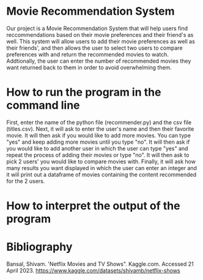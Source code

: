 # Movie Recommendation System
Our project is a Movie Recommendation System that will help users find reccommendations based on their movie preferences and their friend's as well. This system will allow users to add their movie preferences as well as their friends', and then allows the user to select two users to compare preferences with and return the recommended movies to watch. Addtionally, the user can enter the number of recommended movies they want returned back to them in order to avoid overwhelming them.

# How to run the program in the command line
First, enter the name of the python file (recommender.py) and the csv file (titles.csv). Next, it will ask to enter the user's name and then their favorite movie. It will then ask if you would like to add more movies. You can type "yes" and keep adding more movies until you type "no". It will then ask if you would like to add another user in which the user can type "yes" and repeat the process of adding their movies or type "no". It will then ask to pick 2 users' you would like to compare movies with. Finally, it will ask how many results you want displayed in which the user can enter an integer and it will print out a dataframe of movies containing the content recommended for the 2 users.

# How to interpret the output of the program

# Bibliography 
Bansal, Shivam. 'Netflix Movies and TV Shows". Kaggle.com. 
    Accessed 21 April 2023. https://www.kaggle.com/datasets/shivamb/netflix-shows